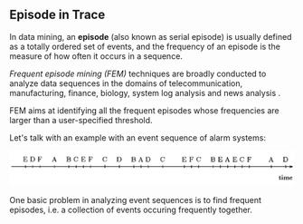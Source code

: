 ## Episode in Trace

In data mining, an **episode** (also known as serial episode) is usually defined as a totally ordered set of events, and the frequency of an episode is the measure of how often it occurs in a sequence. 


*Frequent episode mining (FEM)* techniques are broadly conducted to analyze data sequences in the domains of telecommunication, manufacturing, finance, biology, system log analysis and news analysis . 

FEM aims at identifying all the frequent episodes whose frequencies are larger than a user-specified threshold.

Let's talk with an example with an event sequence of alarm systems:

![image](image/episode.png)

One basic problem in analyzing event sequences is to find frequent episodes, i.e. a collection of events occuring frequently together.
